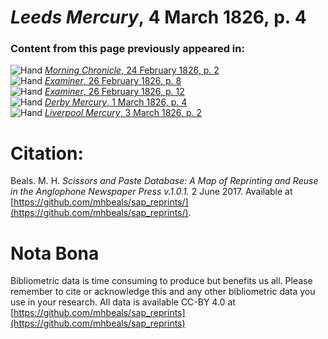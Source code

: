 # *Leeds Mercury*, 4 March 1826, p. 4  
  
### Content from this page previously appeared in:  
![Hand](http://scissorsandpaste.net/wp-content/uploads/2017/06/smallhandpointer.png) [*Morning Chronicle*, 24 February 1826, p. 2](https://mhbeals.github.io/sap_html/Morning-Chronicle/Morning-Chronicle-24-February-1826-p-2)  
![Hand](http://scissorsandpaste.net/wp-content/uploads/2017/06/smallhandpointer.png) [*Examiner*, 26 February 1826, p. 8](https://mhbeals.github.io/sap_html/Examiner/Examiner-26-February-1826-p-8)  
![Hand](http://scissorsandpaste.net/wp-content/uploads/2017/06/smallhandpointer.png) [*Examiner*, 26 February 1826, p. 12](https://mhbeals.github.io/sap_html/Examiner/Examiner-26-February-1826-p-12)  
![Hand](http://scissorsandpaste.net/wp-content/uploads/2017/06/smallhandpointer.png) [*Derby Mercury*, 1 March 1826, p. 4](https://mhbeals.github.io/sap_html/Derby-Mercury/Derby-Mercury-1-March-1826-p-4)  
![Hand](http://scissorsandpaste.net/wp-content/uploads/2017/06/smallhandpointer.png) [*Liverpool Mercury*, 3 March 1826, p. 2](https://mhbeals.github.io/sap_html/Liverpool-Mercury/Liverpool-Mercury-3-March-1826-p-2)  


# Citation: 

Beals. M. H. *Scissors and Paste Database: A Map of Reprinting and Reuse in the Anglophone Newspaper Press v.1.0.1.* 2 June 2017. Available at [https://github.com/mhbeals/sap_reprints/](https://github.com/mhbeals/sap_reprints/). 

# Nota Bona

Bibliometric data is time consuming to produce but benefits us all. Please remember to cite or acknowledge this and any other bibliometric data you use in your research. All data is available CC-BY 4.0 at [https://github.com/mhbeals/sap_reprints](https://github.com/mhbeals/sap_reprints)